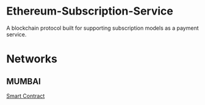 # Ethereum-Subscription-Service
A blockchain protocol built for supporting subscription models as a payment service.



# Networks

## MUMBAI

 [Smart Contract](https://mumbai.polygonscan.com/address/0x9830626B891575e454FE381105d68ab73f2DCEdB#code)
